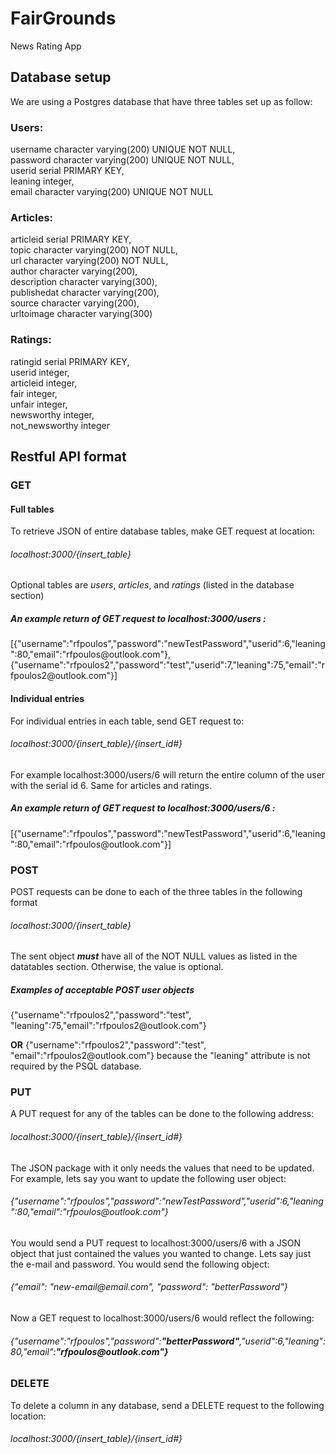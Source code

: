 # FairGrounds
News Rating App

<h2>Database setup</h2>

We are using a Postgres database that have three tables set up as follow:

<h3>Users:</h3>
    <p class="indent">username character varying(200) UNIQUE NOT NULL,<br>
    password character varying(200) UNIQUE NOT NULL,<br>
    userid serial PRIMARY KEY,<br>
    leaning integer,<br>
    email character varying(200) UNIQUE NOT NULL</p>
<h3>Articles:</h3>
    <p>articleid serial PRIMARY KEY,<br>
    topic character varying(200) NOT NULL,<br>
    url character varying(200) NOT NULL,<br>
    author character varying(200),<br>
    description character varying(300),<br>
    publishedat character varying(200),<br>
    source character varying(200),<br>
    urltoimage character varying(300)</p>
<h3>Ratings:</h3>
    <p>ratingid serial PRIMARY KEY,<br>
    userid integer,<br>
    articleid integer,<br>
    fair integer,<br>
    unfair integer,<br>
    newsworthy integer,<br>
    not_newsworthy integer</p>
    
<h2>Restful API format</h2>
<h3>GET</h3>
<h4>Full tables</h4>
<p>To retrieve JSON of entire database tables, make GET request at location:</p>
<h6>localhost:3000/{insert_table}</h6>
<p>Optional tables are <em>users</em>, <em>articles</em>, and <em>ratings</em> (listed in the database section)</p>
<h5>An example return of GET request to localhost:3000/users :</h5>
<p>[{"username":"rfpoulos","password":"newTestPassword","userid":6,"leaning":80,"email":"rfpoulos@outlook.com"},{"username":"rfpoulos2","password":"test","userid":7,"leaning":75,"email":"rfpoulos2@outlook.com"}]</p>
<h4>Individual entries</h4>
<p>For individual entries in each table, send GET request to:</p>
<h6>localhost:3000/{insert_table}/{insert_id#}</h6>
<p>For example localhost:3000/users/6 will return the entire column of the user with the serial id 6.  Same for articles and ratings.
<h5>An example return of GET request to localhost:3000/users/6 :</h5>
<p>[{"username":"rfpoulos","password":"newTestPassword","userid":6,"leaning":80,"email":"rfpoulos@outlook.com"}]</p>
<h3>POST</h3>
<p>POST requests can be done to each of the three tables in the following format</p>
<h6>localhost:3000/{insert_table}</h6>
<p>The sent object <strong><em>must</em></strong> have all of the NOT NULL values as listed in the datatables section.  Otherwise, the value is optional.</p>
<h5>Examples of acceptable POST user objects</h5>
<p>{"username":"rfpoulos2","password":"test", "leaning":75,"email":"rfpoulos2@outlook.com"}</p>
<p><strong>OR</strong> {"username":"rfpoulos2","password":"test", "email":"rfpoulos2@outlook.com"} because the "leaning" attribute is not required by the PSQL database.</p>
<h3>PUT</h3>
<p>A PUT request for any of the tables can be done to the following address:</p>
<h6>localhost:3000/{insert_table}/{insert_id#}</h6>
<p>The JSON package with it only needs the values that need to be updated.  For example, lets say you want to update the following user object:</p>
<h6>{"username":"rfpoulos","password":"newTestPassword","userid":6,"leaning":80,"email":"rfpoulos@outlook.com"}</h6>
<p>You would send a PUT request to localhost:3000/users/6 with a JSON object that just contained the values you wanted to change.  Lets say just the e-mail and password.  You would send the following object:</p>
<h6>{"email": "new-email@email.com", "password": "betterPassword"}</h6>
<p>Now a GET request to localhost:3000/users/6 would reflect the following:</p>
<h6>{"username":"rfpoulos","password":<strong>"betterPassword"</strong>,"userid":6,"leaning":80,"email":<strong>"rfpoulos@outlook.com"}</strong></h6>
<h3>DELETE</h3>
<p>To delete a column in any database, send a DELETE request to the following location:</p>
<h6>localhost:3000/{insert_table}/{insert_id#}</h6>

